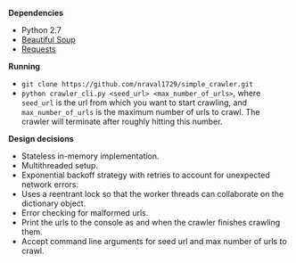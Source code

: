 ﻿**Dependencies**

- Python 2.7
- [Beautiful Soup](https://www.crummy.com/software/BeautifulSoup/bs4/doc/)
- [Requests](http://docs.python-requests.org/en/master/)

**Running**
- `git clone https://github.com/nraval1729/simple_crawler.git`
- `python crawler_cli.py <seed_url> <max_number_of_urls>`, where `seed_url` is the url from which you want to start crawling, and `max_number_of_urls` is the maximum number of urls to crawl. The crawler will terminate after roughly hitting this number.

**Design decisions**

 - Stateless in-memory implementation.
 - Multithreaded setup.
 - Exponential backoff strategy with retries to account for unexpected network errors.
 - Uses a reentrant lock so that the worker threads can collaborate on the dictionary object.
 - Error checking for malformed urls.
 - Print the urls to the console as and when the crawler finishes crawling them.
 - Accept command line arguments for seed url and max number of urls to crawl.

